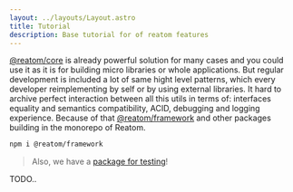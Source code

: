 ```yaml
---
layout: ../layouts/Layout.astro
title: Tutorial
description: Base tutorial for of reatom features
---
```


[@reatom/core](/packages/core) is already powerful solution for many cases and you could use it as it is for building micro libraries or whole applications. But regular development is included a lot of same hight level patterns, which every developer reimplementing by self or by using external libraries. It hard to archive perfect interaction between all this utils in terms of: interfaces equality and semantics compatibility, ACID, debugging and logging experience. Because of that [@reatom/framework](https://www.reatom.dev/packages/framework) and other packages building in the monorepo of Reatom.

```sh
npm i @reatom/framework
```

> Also, we have a [package for testing](https://www.reatom.dev/packages/testing)!

TODO..
